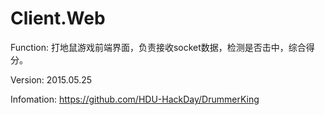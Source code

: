 # Client.Web

Function: 打地鼠游戏前端界面，负责接收socket数据，检测是否击中，综合得分。

Version: 2015.05.25

Infomation: https://github.com/HDU-HackDay/DrummerKing













